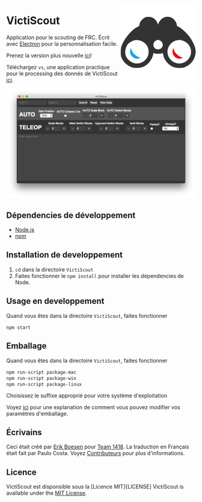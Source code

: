 [<img src="images/logo/logo.png" align="right" width="200">](https://github.com/frc1418/VictiScout)
# VictiScout
Application pour le scouting de FRC. Écrit avec [Electron](http://electron.atom.io/) pour la personnalisation facile.

Prenez la version plus nouvelle [ici](https://github.com/frc1418/VictiScout/releases)!

Téléchargez `vs`, une application practique pour le processing des donnés de VictiScout [ici](https://github.com/frc1418/vs).

![Screenshot](images/screenshot.png)

## Dépendencies de développement
* [Node.js](https://nodejs.org)
* [npm](https://npmjs.com)

## Installation de developpement
1. `cd` dans la directoire `VictiScout`
2. Faites fonctionner le `npm install` pour installer les dépendencies de Node.

## Usage en developpement
Quand vous êtes dans la directoire `VictiScout`, faites fonctionner

    npm start

## Emballage
Quand vous êtes dans la directoire `VictiScout`, faites fonctionner

    npm run-script package-mac
    npm run-script package-win
    npm run-script package-linux

Choisissez le suffixe approprié pour votre système d'exploitation

Voyez [ici](https://github.com/electron-userland/electron-packager#readme) pour une explanation de comment vous pouvez modifier vos paramètres d'emballage.

## Écrivains
Ceci était créé par [Erik Boesen](https://github.com/ErikBoesen) pour [Team 1418](https://github.com/frc1418). La traduction en Français était fait par Paulo Costa. Voyez [Contributeurs](https://github.com/frc1418/VictiScout/graphs/contributors) pour plus d'informations.

## Licence
VictiScout est disponsible sous la [Licence MIT]{LICENSE]
VictiScout is available under the [MIT License](LICENSE).
